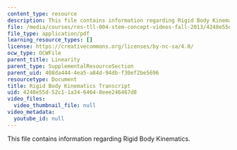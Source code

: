 ```yaml
---
content_type: resource
description: This file contains information regarding Rigid Body Kinematics.
file: /media/courses/res-tll-004-stem-concept-videos-fall-2013/4248e55d52c11a3464648eee246467d8_MITRES_TLL-004F13_RigBoKin.pdf
file_type: application/pdf
learning_resource_types: []
license: https://creativecommons.org/licenses/by-nc-sa/4.0/
ocw_type: OCWFile
parent_title: Linearity
parent_type: SupplementalResourceSection
parent_uid: 408da444-4ea5-a84d-94db-f30ef2be5696
resourcetype: Document
title: Rigid Body Kinematics Transcript
uid: 4248e55d-52c1-1a34-6464-8eee246467d8
video_files:
  video_thumbnail_file: null
video_metadata:
  youtube_id: null
---
```

This file contains information regarding Rigid Body Kinematics.